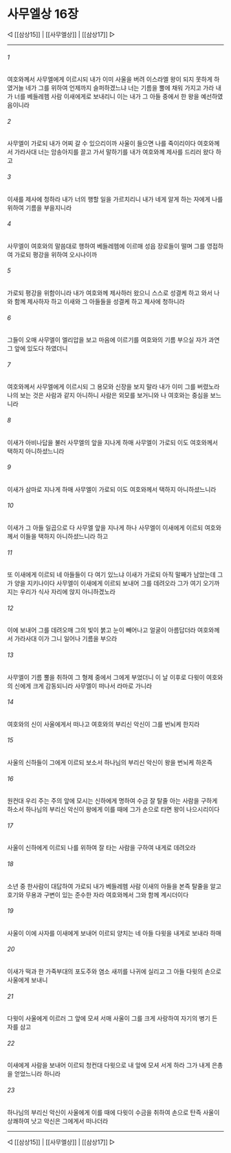 # 사무엘상 16장

◁ [[삼상15]] | [[사무엘상]] | [[삼상17]] ▷
***

###### 1
여호와께서 사무엘에게 이르시되 내가 이미 사울을 버려 이스라엘 왕이 되지 못하게 하였거늘 네가 그를 위하여 언제까지 슬퍼하겠느냐 너는 기름을 뿔에 채워 가지고 가라 내가 너를 베들레헴 사람 이새에게로 보내리니 이는 내가 그 아들 중에서 한 왕을 예선하였음이니라

###### 2
사무엘이 가로되 내가 어찌 갈 수 있으리이까 사울이 들으면 나를 죽이리이다 여호와께서 가라사대 너는 암송아지를 끌고 가서 말하기를 내가 여호와께 제사를 드리러 왔다 하고

###### 3
이새를 제사에 청하라 내가 너의 행할 일을 가르치리니 내가 네게 알게 하는 자에게 나를 위하여 기름을 부을지니라

###### 4
사무엘이 여호와의 말씀대로 행하여 베들레헴에 이르매 성읍 장로들이 떨며 그를 영접하여 가로되 평강을 위하여 오시나이까

###### 5
가로되 평강을 위함이니라 내가 여호와께 제사하러 왔으니 스스로 성결케 하고 와서 나와 함께 제사하자 하고 이새와 그 아들들을 성결케 하고 제사에 청하니라

###### 6
그들이 오매 사무엘이 엘리압을 보고 마음에 이르기를 여호와의 기름 부으실 자가 과연 그 앞에 있도다 하였더니

###### 7
여호와께서 사무엘에게 이르시되 그 용모와 신장을 보지 말라 내가 이미 그를 버렸노라 나의 보는 것은 사람과 같지 아니하니 사람은 외모를 보거니와 나 여호와는 중심을 보느니라

###### 8
이새가 아비나답을 불러 사무엘의 앞을 지나게 하매 사무엘이 가로되 이도 여호와께서 택하지 아니하셨느니라

###### 9
이새가 삼마로 지나게 하매 사무엘이 가로되 이도 여호와께서 택하지 아니하셨느니라

###### 10
이새가 그 아들 일곱으로 다 사무엘 앞을 지나게 하나 사무엘이 이새에게 이르되 여호와께서 이들을 택하지 아니하셨느니라 하고

###### 11
또 이새에게 이르되 네 아들들이 다 여기 있느냐 이새가 가로되 아직 말째가 남았는데 그가 양을 지키나이다 사무엘이 이새에게 이르되 보내어 그를 데려오라 그가 여기 오기까지는 우리가 식사 자리에 앉지 아니하겠노라

###### 12
이에 보내어 그를 데려오매 그의 빛이 붉고 눈이 빼어나고 얼굴이 아름답더라 여호와께서 가라사대 이가 그니 일어나 기름을 부으라

###### 13
사무엘이 기름 뿔을 취하여 그 형제 중에서 그에게 부었더니 이 날 이후로 다윗이 여호와의 신에게 크게 감동되니라 사무엘이 떠나서 라마로 가니라

###### 14
여호와의 신이 사울에게서 떠나고 여호와의 부리신 악신이 그를 번뇌케 한지라

###### 15
사울의 신하들이 그에게 이르되 보소서 하나님의 부리신 악신이 왕을 번뇌케 하온즉

###### 16
원컨대 우리 주는 주의 앞에 모시는 신하에게 명하여 수금 잘 탈줄 아는 사람을 구하게 하소서 하나님의 부리신 악신이 왕에게 이를 때에 그가 손으로 타면 왕이 나으시리이다

###### 17
사울이 신하에게 이르되 나를 위하여 잘 타는 사람을 구하여 내게로 데려오라

###### 18
소년 중 한사람이 대답하여 가로되 내가 베들레헴 사람 이새의 아들을 본즉 탈줄을 알고 호기와 무용과 구변이 있는 준수한 자라 여호와께서 그와 함께 계시더이다

###### 19
사울이 이에 사자를 이새에게 보내어 이르되 양치는 네 아들 다윗을 내게로 보내라 하매

###### 20
이새가 떡과 한 가죽부대의 포도주와 염소 새끼를 나귀에 실리고 그 아들 다윗의 손으로 사울에게 보내니

###### 21
다윗이 사울에게 이르러 그 앞에 모셔 서매 사울이 그를 크게 사랑하여 자기의 병기 든 자를 삼고

###### 22
이새에게 사람을 보내어 이르되 청컨대 다윗으로 내 앞에 모셔 서게 하라 그가 내게 은총을 얻었느니라 하니라

###### 23
하나님의 부리신 악신이 사울에게 이를 때에 다윗이 수금을 취하여 손으로 탄즉 사울이 상쾌하여 낫고 악신은 그에게서 떠나더라

***
◁ [[삼상15]] | [[사무엘상]] | [[삼상17]] ▷